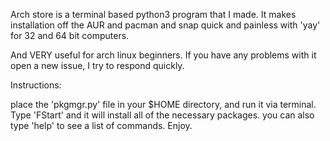 Arch store is a terminal based python3 program that I made. 
It makes installation off the AUR and pacman and snap quick and painless with 'yay' for 32 and 64 bit computers. 

And VERY useful for arch linux beginners.
If you have any problems with it open a new issue, I try to respond quickly.


Instructions:

place the 'pkgmgr.py' file in your $HOME directory, and run it via terminal. 
Type 'FStart' and it will install all of the necessary packages. you can also type 'help' to see a list of commands. Enjoy.
